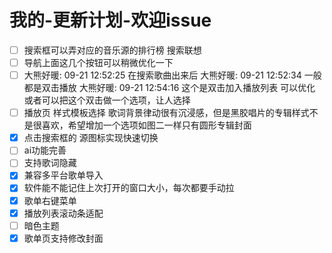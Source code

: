 # 我的-更新计划-欢迎issue

- [ ] 搜索框可以弄对应的音乐源的排行榜 搜索联想
- [ ] 导航上面这几个按钮可以稍微优化一下
- [ ] 大熊好暖: 09-21 12:52:25 在搜索歌曲出来后 大熊好暖: 09-21 12:52:34 一般都是双击播放 大熊好暖: 09-21 12:54:16 这个是双击加入播放列表 可以优化 或者可以把这个双击做一个选项，让人选择
- [ ] 播放页 样式模板选择 歌词背景律动很有沉浸感，但是黑胶唱片的专辑样式不是很喜欢，希望增加一个选项如图二一样只有圆形专辑封面
- [x] 点击搜索框的 源图标实现快速切换
- [ ] ai功能完善
- [ ] 支持歌词隐藏
- [x] 兼容多平台歌单导入
- [x] 软件能不能记住上次打开的窗口大小，每次都要手动拉
- [x] 歌单右键菜单
- [x] 播放列表滚动条适配
- [ ] 暗色主题
- [x] 歌单页支持修改封面
